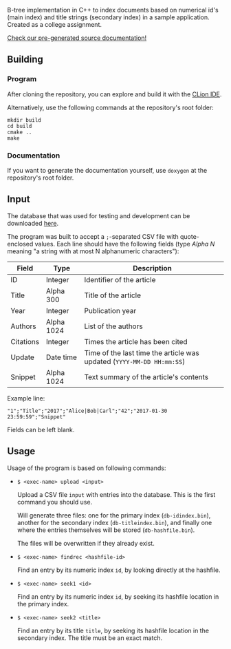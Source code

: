 B-tree implementation in C++ to index documents based on numerical id's (main index) and title strings (secondary index) in a sample application. Created as a college assignment.

[Check our pre-generated source documentation!](https://tumut.github.io/B-Trees/)

## Building

### Program

After cloning the repository, you can explore and build it with the [CLion IDE](https://www.jetbrains.com/clion/).

Alternatively, use the following commands at the repository's root folder:

```
mkdir build
cd build
cmake ..
make
```

### Documentation

If you want to generate the documentation yourself, use `doxygen` at the repository's root folder.

## Input

The database that was used for testing and development can be downloaded [here](https://drive.google.com/file/d/0B5H52GfdcU-WLVJHOWR3UzB0YzQ/view).

The program was built to accept a `;`-separated CSV file with quote-enclosed values. Each line should have the following fields (type _Alpha N_ meaning "a string with at most N alphanumeric characters"):

| Field | Type | Description |
| --- | --- | --- |
| ID | Integer | Identifier of the article |
| Title | Alpha 300 | Title of the article |
| Year | Integer | Publication year |
| Authors | Alpha 1024 | List of the authors |
| Citations | Integer | Times the article has been cited |
| Update | Date time | Time of the last time the article was updated (`YYYY-MM-DD HH:mm:SS`) |
| Snippet | Alpha 1024 | Text summary of the article's contents |

Example line:

`"1";"Title";"2017";"Alice|Bob|Carl";"42";"2017-01-30 23:59:59";"Snippet"`

Fields can be left blank.

## Usage

Usage of the program is based on following commands:

* `$ <exec-name> upload <input>`

	Upload a CSV file `input` with entries into the database. This is the first command you should use.

	Will generate three files: one for the primary index (`db-idindex.bin`), another for the secondary index (`db-titleindex.bin`), and finally one where the entries themselves will be stored (`db-hashfile.bin`).

	The files will be overwritten if they already exist.

* `$ <exec-name> findrec <hashfile-id>`

	Find an entry by its numeric index `id`, by looking directly at the hashfile.

* `$ <exec-name> seek1 <id>`

	Find an entry by its numeric index `id`, by seeking its hashfile location in the primary index.

* `$ <exec-name> seek2 <title>`

	Find an entry by its title `title`, by seeking its hashfile location in the secondary index. The title must be an exact match.
